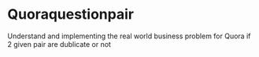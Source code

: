 # Quoraquestionpair
Understand and implementing the real world business problem for Quora if 2 given pair are dublicate or not 
